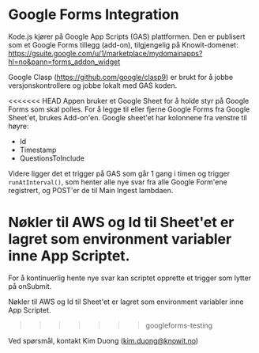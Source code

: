# Google Forms Integration

Kode.js kjører på Google App Scripts (GAS) plattformen. Den er publisert som et Google Forms tillegg (add-on), tilgjengelig på Knowit-domenet: 
https://gsuite.google.com/u/1/marketplace/mydomainapps?hl=no&pann=forms_addon_widget

Google Clasp (https://github.com/google/clasp9) er brukt for å jobbe versjonskontrollere og jobbe lokalt med GAS koden.

<<<<<<< HEAD
Appen bruker et Google Sheet for å holde styr på Google Forms som skal polles. For å legge til eller fjerne Google Forms fra Google Sheet'et, brukes Add-on'en.
Google sheet'et har kolonnene fra venstre til høyre: 
* Id
* Timestamp
* QuestionsToInclude

Videre ligger det et trigger på GAS som går 1 gang i timen og trigger ``runAtInterval()``, som henter alle nye svar fra alle Google Form'ene registrert, og POST'er de til Main Ingest lambdaen. 

Nøkler til AWS og Id til Sheet'et er lagret som environment variabler inne App Scriptet. 
=======
For å kontinuerlig hente nye svar kan scriptet opprette et trigger som lytter på onSubmit. 

Nøkler til AWS og Id til Sheet'et er lagret som environment variabler inne App Scriptet.
>>>>>>> googleforms-testing

Ved spørsmål, kontakt Kim Duong (kim.duong@knowit.no)